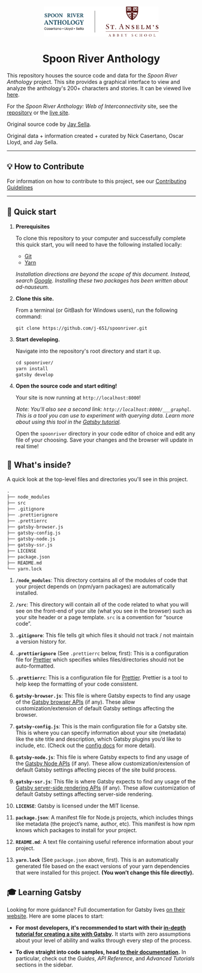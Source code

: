 <p align="center">
  <a href="https://spoonriver.netlify.app">
    <img alt="Gatsby" src="src/assets/images/logo.svg" height="80" />
  </a>
</p>
<h1 align="center">
  Spoon River Anthology
</h1>

This repository houses the source code and data for the *Spoon River Anthology* project. This site provides a graphical interface to view and analyze the anthology's 200+ characters and stories. It can be viewed live [here](https://spoonriver.netlify.app).

For the *Spoon River Anthology: Web of Interconnectivity* site, see the [repository](https://github.com/j-651/spoonriver-web) or the [live site](https://spoonriver-web.netlify.app).

Original source code by <a href="https://jaysella.dev" target="_blank">Jay Sella</a>.

Original data + information created + curated by Nick Casertano, Oscar Lloyd, and Jay Sella.

---

## 💡 How to Contribute

For information on how to contribute to this project, see our [Contributing Guidelines](CONTRIBUTING.md)

----

## 🚀 Quick start

1. **Prerequisites**

    To clone this repository to your computer and successfully complete this quick start, you will need to have the following installed locally:

    - [Git](https://git-scm.com/downloads)
    - [Yarn](https://yarnpkg.com/getting-started/install)

    *Installation directions are beyond the scope of this document.  Instead, search [Google](http://google.com).  Installing these two packages has been written about ad-nauseum.*

1.  **Clone this site.**

    From a terminal (or GitBash for Windows users), run the following command:

    ```shell
    git clone https://github.com/j-651/spoonriver.git
    ```

1.  **Start developing.**

    Navigate into the repository's root directory and start it up.

    ```shell
    cd spoonriver/
    yarn install
    gatsby develop
    ```

1.  **Open the source code and start editing!**

    Your site is now running at `http://localhost:8000`!

    _Note: You'll also see a second link: _`http://localhost:8000/___graphql`_. This is a tool you can use to experiment with querying data. Learn more about using this tool in the [Gatsby tutorial](https://www.gatsbyjs.org/tutorial/part-five/#introducing-graphiql)._

    Open the `spoonriver` directory in your code editor of choice and edit any file of your choosing. Save your changes and the browser will update in real time!

## 🧐 What's inside?

A quick look at the top-level files and directories you'll see in this project.

    .
    ├── node_modules
    ├── src
    ├── .gitignore
    ├── .prettierignore
    ├── .prettierrc
    ├── gatsby-browser.js
    ├── gatsby-config.js
    ├── gatsby-node.js
    ├── gatsby-ssr.js
    ├── LICENSE
    ├── package.json
    ├── README.md
    └── yarn.lock

1.  **`/node_modules`**: This directory contains all of the modules of code that your project depends on (npm/yarn packages) are automatically installed.

1.  **`/src`**: This directory will contain all of the code related to what you will see on the front-end of your site (what you see in the browser) such as your site header or a page template. `src` is a convention for “source code”.

1.  **`.gitignore`**: This file tells git which files it should not track / not maintain a version history for.

1.  **`.prettierignore`** (See `.prettierrc` below, first): This is a configuration file for [Prettier](https://prettier.io/) which specifies whiles files/directories should not be auto-formatted.

1.  **`.prettierrc`**: This is a configuration file for [Prettier](https://prettier.io/). Prettier is a tool to help keep the formatting of your code consistent.

1.  **`gatsby-browser.js`**: This file is where Gatsby expects to find any usage of the [Gatsby browser APIs](https://www.gatsbyjs.org/docs/browser-apis/) (if any). These allow customization/extension of default Gatsby settings affecting the browser.

1.  **`gatsby-config.js`**: This is the main configuration file for a Gatsby site. This is where you can specify information about your site (metadata) like the site title and description, which Gatsby plugins you’d like to include, etc. (Check out the [config docs](https://www.gatsbyjs.org/docs/gatsby-config/) for more detail).

1.  **`gatsby-node.js`**: This file is where Gatsby expects to find any usage of the [Gatsby Node APIs](https://www.gatsbyjs.org/docs/node-apis/) (if any). These allow customization/extension of default Gatsby settings affecting pieces of the site build process.

1.  **`gatsby-ssr.js`**: This file is where Gatsby expects to find any usage of the [Gatsby server-side rendering APIs](https://www.gatsbyjs.org/docs/ssr-apis/) (if any). These allow customization of default Gatsby settings affecting server-side rendering.

1.  **`LICENSE`**: Gatsby is licensed under the MIT license.

1. **`package.json`**: A manifest file for Node.js projects, which includes things like metadata (the project’s name, author, etc). This manifest is how npm knows which packages to install for your project.

1. **`README.md`**: A text file containing useful reference information about your project.

1. **`yarn.lock`** (See `package.json` above, first). This is an automatically generated file based on the exact versions of your yarn dependencies that were installed for this project. **(You won’t change this file directly).**

## 🎓 Learning Gatsby

Looking for more guidance? Full documentation for Gatsby lives [on their website](https://www.gatsbyjs.org/). Here are some places to start:

- **For most developers, it's recommended to start with their [in-depth tutorial for creating a site with Gatsby](https://www.gatsbyjs.org/tutorial/).** It starts with zero assumptions about your level of ability and walks through every step of the process.

- **To dive straight into code samples, head [to their documentation](https://www.gatsbyjs.org/docs/).** In particular, check out the _Guides_, _API Reference_, and _Advanced Tutorials_ sections in the sidebar.
